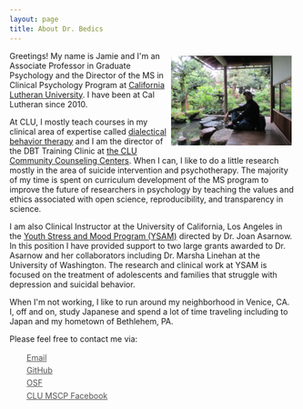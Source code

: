 ```yaml
---
layout: page
title: About Dr. Bedics
---
```



<center>
<img src="https://raw.githubusercontent.com/CLU-MSCP/bedics/master/public/jamie.jpg" alt="Jamie" align="right" style="width: 42%; height: 42%; margin:8px">
</center> 

Greetings! My name is Jamie and I'm an Associate Professor in Graduate Psychology and the Director of the MS in Clinical Psychology Program at [California Lutheran University](https://www.callutheran.edu/faculty/profile.html?id=jbedics). I have been at Cal Lutheran since 2010. 

At CLU, I mostly teach courses in my clinical area of expertise called [dialectical behavior therapy](https://www.callutheran.edu/academics/graduate/psyd-clinical-psychology/dbt.html) and I am the director of the DBT Training Clinic at [the CLU Community Counseling Centers](http://www.clucounseling.org/services/dbt.html).  When I can, I like to do a little research mostly in the area of suicide intervention and psychotherapy.  The majority of my time is spent on curriculum development of the MS program to improve the future of researchers in psychology by teaching the values and ethics associated with open science, reproducibility, and transparency in science. 

I am also Clinical Instructor at the University of California, Los Angeles in the  [Youth Stress and Mood Program (YSAM)](http://www2.semel.ucla.edu/youth-stress) directed by Dr. Joan Asarnow. In this position I have provided support to two large grants awarded to Dr. Asarnow and her collaborators including Dr. Marsha Linehan at the University of Washington. The research and clinical work at YSAM is focused on the treatment of adolescents and families that struggle with depression and suicidal behavior.

When I'm not working, I like to run around my neighborhood in Venice, CA.  I, off and on, study Japanese and spend a lot of time traveling including to Japan and my hometown of Bethlehem, PA.  

Please feel free to contact me via:

<div class="contact-buttons" style="line-height:160%;margin-left:30px;margin-top:10px">
<p>
 <a href="mailto:jbedics@callutheran.edu" target="_blank" style="color:#515151;"><i class="fa fa-envelope" style="font-size:1em"></i>Email<br></a> 
<a href="https://github.com/jdbedics" target="_blank" style="color:#515151;"><i class="fa fa-github" style="font-size:1em"></i>GitHub<br></a> 
<a href="https://osf.io/h48c6/" target="_blank" style="color:#515151;"><i class="fa fa-linkedin" style="font-size:1em"></i>OSF<br></a>
<a href="https://www.facebook.com/clumscp/" target="_blank" style="color:#515151;"><i class="fa fa-twitter"></i>CLU MSCP Facebook<br></a>
</p>
</div>

<br>

